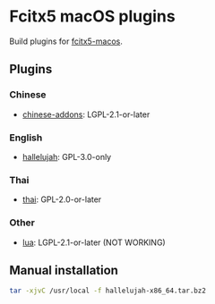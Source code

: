 # Fcitx5 macOS plugins
Build plugins for [fcitx5-macos](https://github.com/fcitx-contrib/fcitx5-macos).

## Plugins
### Chinese
* [chinese-addons](https://github.com/fcitx/fcitx5-chinese-addons): LGPL-2.1-or-later

### English
* [hallelujah](https://github.com/fcitx-contrib/fcitx5-hallelujah): GPL-3.0-only

### Thai
* [thai](https://github.com/fcitx/fcitx5-libthai): GPL-2.0-or-later

### Other
* [lua](https://github.com/fcitx/fcitx5-lua): LGPL-2.1-or-later
(NOT WORKING)

## Manual installation
```sh
tar -xjvC /usr/local -f hallelujah-x86_64.tar.bz2
```
